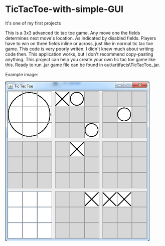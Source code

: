 # TicTacToe-with-simple-GUI
It's one of my first projects

This is a 3x3 advanced tic tac toe game.
Any move one the fields determines next move's location. As indicated by disabled fields. 
Players have to win on three fields inline or across, just like in normal tic tac toe game.
This code is very poorly writen. I didn't knew much about writing code then. 
This application works, but I don't recommend copy-pasting anything. 
This project can help you create your own tic tac toe game like this.
Ready to run .jar game file can be found in out\artifacts\TicTacToe_jar.

Example image:


![alt text](https://raw.githubusercontent.com/czesiek717/TicTacToe-with-simple-GUI/master/res/images/example.png)

